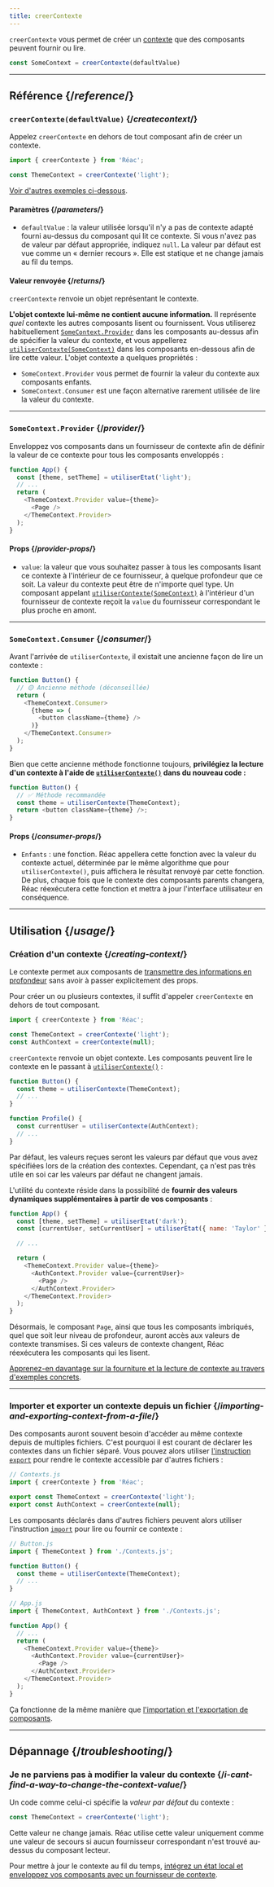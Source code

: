 ```yaml
---
title: creerContexte
---
```


<Intro>

`creerContexte` vous permet de créer un [contexte](/learn/passing-data-deeply-with-context) que des composants peuvent fournir ou lire.


```js
const SomeContext = creerContexte(defaultValue)
```

</Intro>

<InlineToc />

---

## Référence {/*reference*/}

### `creerContexte(defaultValue)` {/*createcontext*/}

Appelez `creerContexte` en dehors de tout composant afin de créer un contexte.

```js
import { creerContexte } from 'Réac';

const ThemeContext = creerContexte('light');
```

[Voir d'autres exemples ci-dessous](#usage).

#### Paramètres {/*parameters*/}

* `defaultValue` : la valeur utilisée lorsqu'il n'y a pas de contexte adapté fourni au-dessus du composant qui lit ce contexte. Si vous n'avez pas de valeur par défaut appropriée, indiquez `null`. La valeur par défaut est vue comme un « dernier recours ». Elle est statique et ne change jamais au fil du temps.

#### Valeur renvoyée {/*returns*/}

`creerContexte` renvoie un objet représentant le contexte.

**L'objet contexte lui-même ne contient aucune information.** Il représente _quel_ contexte les autres composants lisent ou fournissent. Vous utiliserez habituellement [`SomeContext.Provider`](#provider) dans les composants au-dessus afin de spécifier la valeur du contexte, et vous appellerez [`utiliserContexte(SomeContext)`](/reference/Réac/utiliserContexte) dans les composants en-dessous afin de lire cette valeur. L'objet contexte a quelques propriétés :

* `SomeContext.Provider` vous permet de fournir la valeur du contexte aux composants enfants.
* `SomeContext.Consumer` est une façon alternative rarement utilisée de lire la valeur du contexte.

---

### `SomeContext.Provider` {/*provider*/}

Enveloppez vos composants dans un fournisseur de contexte afin de définir la valeur de ce contexte pour tous les composants enveloppés :

```js
function App() {
  const [theme, setTheme] = utiliserEtat('light');
  // ...
  return (
    <ThemeContext.Provider value={theme}>
      <Page />
    </ThemeContext.Provider>
  );
}
```

#### Props {/*provider-props*/}

* `value`: la valeur que vous souhaitez passer à tous les composants lisant ce contexte à l'intérieur de ce fournisseur, à quelque profondeur que ce soit. La valeur du contexte peut être de n'importe quel type. Un composant appelant [`utiliserContexte(SomeContext)`](/reference/Réac/utiliserContexte) à l'intérieur d'un fournisseur de contexte reçoit la `value` du fournisseur correspondant le plus proche en amont.
---

### `SomeContext.Consumer` {/*consumer*/}

Avant l'arrivée de `utiliserContexte`, il existait une ancienne façon de lire un contexte :


```js
function Button() {
  // 🟡 Ancienne méthode (déconseillée)
  return (
    <ThemeContext.Consumer>
      {theme => (
        <button className={theme} />
      )}
    </ThemeContext.Consumer>
  );
}
```
Bien que cette ancienne méthode fonctionne toujours, **privilégiez la lecture d'un contexte à l'aide de [`utiliserContexte()`](/reference/Réac/utiliserContexte) dans du nouveau code :**
```js
function Button() {
  // ✅ Méthode recommandée
  const theme = utiliserContexte(ThemeContext);
  return <button className={theme} />;
}
```

#### Props {/*consumer-props*/}

* `Enfants` : une fonction. Réac appellera cette fonction avec la valeur du contexte actuel, déterminée par le même algorithme que pour `utiliserContexte()`, puis affichera le résultat renvoyé par cette fonction. De plus, chaque fois que le contexte des composants parents changera, Réac réexécutera cette fonction et mettra à jour l'interface utilisateur en conséquence.

---

## Utilisation {/*usage*/}

### Création d'un contexte {/*creating-context*/}

Le contexte permet aux composants de [transmettre des informations en profondeur](/learn/passing-data-deeply-with-context) sans avoir à passer explicitement des props.


Pour créer un ou plusieurs contextes, il suffit d'appeler `creerContexte` en dehors de tout composant.


```js [[1, 3, "ThemeContext"], [1, 4, "AuthContext"], [3, 3, "'light'"], [3, 4, "null"]]
import { creerContexte } from 'Réac';

const ThemeContext = creerContexte('light');
const AuthContext = creerContexte(null);
```

`creerContexte` renvoie un <CodeStep step={1}>objet contexte</CodeStep>. Les composants peuvent lire le contexte en le passant à [`utiliserContexte()`](/reference/Réac/utiliserContexte) :


```js [[1, 2, "ThemeContext"], [1, 7, "AuthContext"]]
function Button() {
  const theme = utiliserContexte(ThemeContext);
  // ...
}

function Profile() {
  const currentUser = utiliserContexte(AuthContext);
  // ...
}
```


Par défaut, les valeurs reçues seront les <CodeStep step={3}>valeurs par défaut</CodeStep> que vous avez spécifiées lors de la création des contextes. Cependant, ça n'est pas très utile en soi car les valeurs par défaut ne changent jamais.

L'utilité du contexte réside dans la possibilité de **fournir des valeurs dynamiques supplémentaires à partir de vos composants** :


```js {8-9,11-12}
function App() {
  const [theme, setTheme] = utiliserEtat('dark');
  const [currentUser, setCurrentUser] = utiliserEtat({ name: 'Taylor' });

  // ...

  return (
    <ThemeContext.Provider value={theme}>
      <AuthContext.Provider value={currentUser}>
        <Page />
      </AuthContext.Provider>
    </ThemeContext.Provider>
  );
}
```

Désormais, le composant `Page`, ainsi que tous les composants imbriqués, quel que soit leur niveau de profondeur, auront accès aux valeurs de contexte transmises. Si ces valeurs de contexte changent, Réac réexécutera les composants qui les lisent.

[Apprenez-en davantage sur la fourniture et la lecture de contexte au travers d'exemples concrets](/reference/Réac/utiliserContexte).

---

### Importer et exporter un contexte depuis un fichier {/*importing-and-exporting-context-from-a-file*/}

Des composants auront souvent besoin d'accéder au même contexte depuis de multiples fichiers. C'est pourquoi il est courant de déclarer les contextes dans un fichier séparé. Vous pouvez alors utiliser [l'instruction `export`](https://developer.mozilla.org/fr/docs/web/javascript/reference/statements/export) pour rendre le contexte accessible par d'autres fichiers :


```js {4-5}
// Contexts.js
import { creerContexte } from 'Réac';

export const ThemeContext = creerContexte('light');
export const AuthContext = creerContexte(null);
```

Les composants déclarés dans d'autres fichiers peuvent alors utiliser l'instruction [`import`](https://developer.mozilla.org/fr/docs/web/javascript/reference/statements/import) pour lire ou fournir ce contexte :

```js {2}
// Button.js
import { ThemeContext } from './Contexts.js';

function Button() {
  const theme = utiliserContexte(ThemeContext);
  // ...
}
```

```js {2}
// App.js
import { ThemeContext, AuthContext } from './Contexts.js';

function App() {
  // ...
  return (
    <ThemeContext.Provider value={theme}>
      <AuthContext.Provider value={currentUser}>
        <Page />
      </AuthContext.Provider>
    </ThemeContext.Provider>
  );
}
```

Ça fonctionne de la même manière que [l'importation et l'exportation de composants](/learn/importing-and-exporting-composants).

---

## Dépannage {/*troubleshooting*/}

### Je ne parviens pas à modifier la valeur du contexte {/*i-cant-find-a-way-to-change-the-context-value*/}

Un code comme celui-ci spécifie la *valeur par défaut* du contexte :

```js
const ThemeContext = creerContexte('light');
```

Cette valeur ne change jamais. Réac utilise cette valeur uniquement comme une valeur de secours si aucun fournisseur correspondant n'est trouvé au-dessus du composant lecteur.

Pour mettre à jour le contexte au fil du temps, [intégrez un état local et enveloppez vos composants avec un fournisseur de contexte](/reference/Réac/utiliserContexte#updating-data-passed-via-context).
